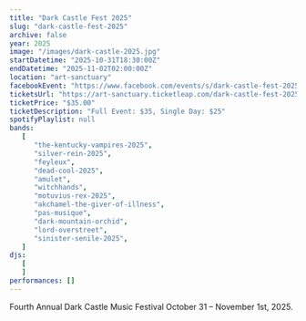 ```yaml
---
title: "Dark Castle Fest 2025"
slug: "dark-castle-fest-2025"
archive: false
year: 2025
image: "/images/dark-castle-2025.jpg"
startDatetime: "2025-10-31T18:30:00Z"
endDatetime: "2025-11-02T02:00:00Z"
location: "art-sanctuary"
facebookEvent: "https://www.facebook.com/events/s/dark-castle-fest-2025/561629602914420"
ticketsUrl: "https://art-sanctuary.ticketleap.com/dark-castle-fest-2025"
ticketPrice: "$35.00"
ticketDescription: "Full Event: $35, Single Day: $25"
spotifyPlaylist: null
bands:
   [
      "the-kentucky-vampires-2025",
      "silver-rein-2025",
      "feyleux",
      "dead-cool-2025",
      "amulet",
      "witchhands",
      "motuvius-rex-2025",
      "akchamel-the-giver-of-illness",
      "pas-musique",
      "dark-mountain-orchid",
      "lord-overstreet",
      "sinister-senile-2025",
   ]
djs:
   [
   ]
performances: []
---
```


Fourth Annual Dark Castle Music Festival October 31 – November 1st, 2025.
